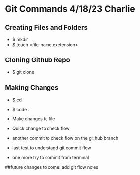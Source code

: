 # Git Commands 4/18/23 Charlie

## Creating Files and Folders
- $ mkdir <repo-name>
- $ touch <file-name.exetension>

## Cloning Github Repo
- $ git clone <git-hub-https-url>

## Making Changes
- $ cd <repo-name>
- $ code .
- Make changes to file
- Quick change to check flow 

- another commit to check flow on the git hub branch

- last test to understand git commit flow
- one more try to commit from terminal

##future changes to come: add git flow notes